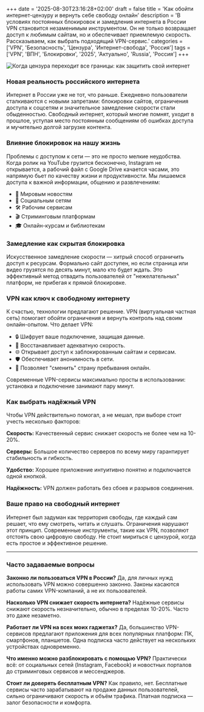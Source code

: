 +++
date = '2025-08-30T23:16:28+02:00'
draft = false
title = 'Как обойти интернет-цензуру и вернуть себе свободу онлайн'
description = 'В условиях постоянных блокировок и замедления интернета в России VPN становится незаменимым инструментом. Он не только возвращает доступ к любимым сайтам, но и обеспечивает приемлемую скорость. Рассказываем, как выбрать подходящий VPN-сервис.'
categories = ['VPN', 'Безопасность', 'Цензура', 'Интернет-свобода', 'Россия']
tags = ['VPN', 'ВПН', 'Блокировки', '2025', 'Актуально', 'Russia', 'Россия']
+++

![Когда цензура переходит все границы: как защитить свой интернет](https://imagestoring.fra1.cdn.digitaloceanspaces.com/E30A2CB8-2C26-474E-BBB5-245BCC515C86.jpg)

### Новая реальность российского интернета

Интернет в России уже не тот, что раньше. Ежедневно пользователи сталкиваются с новыми запретами: блокировки сайтов, ограничения доступа к соцсетям и значительное замедление скорости стали обыденностью. Свободный интернет, который многие помнят, уходит в прошлое, уступая место постоянным сообщениям об ошибках доступа и мучительно долгой загрузке контента.

### Влияние блокировок на нашу жизнь

Проблемы с доступом к сети — это не просто мелкие неудобства. Когда ролик на YouTube грузится бесконечно, Instagram не открывается, а рабочий файл с Google Drive качается часами, это напрямую бьет по качеству жизни и продуктивности. Мы лишаемся доступа к важной информации, общению и развлечениям:

- 📰 Мировым новостям
- 💬 Социальным сетям  
- 🛠️ Рабочим сервисам
- 🎬 Стриминговым платформам
- 🎓 Онлайн-курсам и библиотекам

### Замедление как скрытая блокировка

Искусственное замедление скорости — хитрый способ ограничить доступ к ресурсам. Формально сайт доступен, но если страница или видео грузятся по десять минут, мало кто будет ждать. Это эффективный метод отвадить пользователей от "нежелательных" платформ, не прибегая к прямой блокировке.

### VPN как ключ к свободному интернету

К счастью, технологии предлагают решение. VPN (виртуальная частная сеть) помогает обойти ограничения и вернуть контроль над своим онлайн-опытом. Что делает VPN:

- 🔒 Шифрует ваше подключение, защищая данные.
- 🚀 Восстанавливает адекватную скорость.
- 🌐 Открывает доступ к заблокированным сайтам и сервисам.
- 🛡️ Обеспечивает анонимность в сети.
- 📍 Позволяет "сменить" страну пребывания онлайн.

Современные VPN-сервисы максимально просты в использовании: установка и подключение занимают пару минут.

### Как выбрать надёжный VPN

Чтобы VPN действительно помогал, а не мешал, при выборе стоит учесть несколько факторов:


**Скорость:** Качественный сервис снижает скорость не более чем на 10-20%.


**Серверы:** Большое количество серверов по всему миру гарантирует стабильность и гибкость.


**Удобство:** Хорошее приложение интуитивно понятно и подключается одной кнопкой.


**Надёжность:** VPN должен работать без сбоев и разрывов соединения.

### Ваше право на свободный интернет

Интернет был задуман как территория свободы, где каждый сам решает, что ему смотреть, читать и слушать. Ограничения нарушают этот принцип. Современные инструменты, такие как VPN, позволяют отстоять свою цифровую свободу. Не стоит мириться с цензурой, когда есть простое и эффективное решение.

---

### Часто задаваемые вопросы

**Законно ли пользоваться VPN в России?**
Да, для личных нужд использовать VPN можно совершенно законно. Законы касаются работы самих VPN-компаний, а не их пользователей.

**Насколько VPN снижает скорость интернета?**
Надёжные сервисы снижают скорость незначительно, обычно в пределах 10-20%. Часто это даже незаметно.

**Работает ли VPN на всех моих гаджетах?**
Да, большинство VPN-сервисов предлагают приложения для всех популярных платформ: ПК, смартфонов, планшетов. Одна подписка часто действует на нескольких устройствах одновременно.

**Что именно можно разблокировать с помощью VPN?**
Практически всё: от социальных сетей (Instagram, Facebook) и новостных порталов до стриминговых сервисов и мессенджеров.

**Стоит ли доверять бесплатным VPN?**
Как правило, нет. Бесплатные сервисы часто зарабатывают на продаже данных пользователей, сильно ограничивают скорость и объём трафика. Платная подписка — залог безопасности и комфорта.